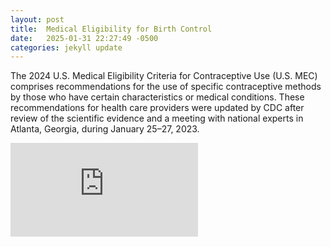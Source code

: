 ```yaml
---
layout: post
title:  Medical Eligibility for Birth Control
date:   2025-01-31 22:27:49 -0500
categories: jekyll update
---
```

The 2024 U.S. Medical Eligibility Criteria for Contraceptive Use (U.S. MEC) comprises recommendations for the use of specific contraceptive methods by those who have certain characteristics or medical conditions. These recommendations for health care providers were updated by CDC after review of the scientific evidence and a meeting with national experts in Atlanta, Georgia, during January 25–27, 2023.

<embed src="https://cdcarchive.github.io/assets/medical_eligibility_birth_control.pdf" type="application/pdf"/>